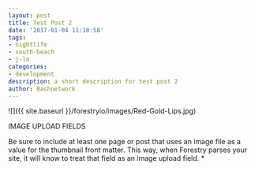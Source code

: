 ```yaml
---
layout: post
title: Test Post 2
date: '2017-01-04 11:10:58'
tags:
- nightlife
- south-beach
- j-lo
categories:
- development
description: a short description for test post 2
author: Bashnetwork
---
```

![]({{ site.baseurl }}/forestryio/images/Red-Gold-Lips.jpg)

IMAGE UPLOAD FIELDS

Be sure to include at least one page or post that uses an image file as a value for the thumbnail front matter. This way, when Forestry parses your site, it will know to treat that field as an image upload field. *
